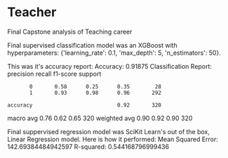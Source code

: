 # Teacher
Final Capstone analysis of Teaching career 

Final supervised classification model was an XGBoost with hyperparameters: {'learning_rate': 0.1, 'max_depth': 5, 'n_estimators': 50}.

This was it's accuracy report:
Accuracy: 0.91875
Classification Report:
              precision    recall  f1-score   support

           0       0.58      0.25      0.35        28
           1       0.93      0.98      0.96       292

    accuracy                           0.92       320
   macro avg       0.76      0.62      0.65       320
weighted avg       0.90      0.92      0.90       320

Final suppervised regression model was  SciKit Learn's out of the box, Linear Regression model. Here is how it performed:
Mean Squared Error: 142.69384484942597
R-squared: 0.544168796999436
